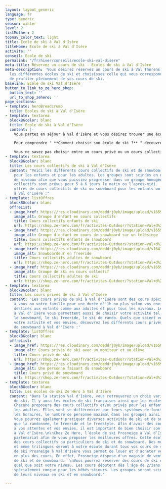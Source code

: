 ```yaml
---
layout: layout_generic
language: fr
type: generic
season: winter
level: 2
listMother: 2
topnav_color_text: light
title: Ecole de ski à Val d'Isère
titleHome: Ecole de ski à Val d'Isère
activite: ''
conseil: Ecole de ski
permalink: "/fr/hiver/conseils/ecole-ski-val-disere"
meta-title: Réservez un cours de ski - Ecoles de ski à Val d'Isère
meta-description: 'Vous désirez réservez un cours de ski à Val Thorens ? Découvrez
  les différentes écoles de ski et choisissez celle qui vous correspond le mieux afin
  de profiter pleinement de vos cours de ski. '
baseline: Ecole de ski Val d'Isère
button_to_link_to_ze_hero_shop:
  button_text: ''
  url_to_shop_zehero: ''
page_sections:
- template: heroBreadcrumb
  title: Ecoles de ski à Val d'Isère
- template: textarea
  blockBGcolor: blanc
  title: Ecole de ski à Val d'Isère
  content: |-
    Vous partez en séjour à Val d'Isère et vous désirez trouver une école de ski à Val D'Isère? Chaque école de ski vous permettra de prendre des cours de ski ou de snowboard que vous soyez débutant, confirmé ou même expert.  Débutez, progressez dans l'activité de votre choix parmi les cours collectifs ou les cours privés. Vous trouverez alors des écoles de ski au sein de Val d'Isère, en haute tarentaise, qui vous permettront de prendre des cours pour les enfants, pour les adolescents et pour les adultes.

    Pour comprendre " **Comment choisir son école de ski ?** " découvrez toutes les informations et nos conseils dans en [**cliquant ici**](/fr/hiver/conseils/choisir-ecole-de-ski) !

    Vous ne savez pas choisir entre un cours privé ou un cours collectif ? Nous vous expliquons toutes les différentes de ces cours dans notre [**page conseil**](/fr/hiver/conseils/cours-prive-cours-collectif).
- template: textarea
  blockBGcolor: blanc
  title: Les cours collectifs de ski à Val d'Isère
  content: "Voici les différents cours collectifs de ski et de snowboard à Val d'Isère
    pour les enfants et pour les adultes. Les groupes sont scindés en différents groupes
    de niveaux afin que vous puissiez progresser dans un groupe homogène.. Les cours
    collectifs sont prévus pour 5 à 6 jours le matin ou l’après-midi.  \nVoici les
    offres de cours collectifs de ski ou snowboard pour les enfants ou les adultes
    à Val d'Isère :"
- template: listOffres
  blockBGcolor: blanc
  offreList:
  - image_href: https://res.cloudinary.com/deddrj0yb/image/upload/v1659357508/website/winter/278572408_23885291927782287_5643436219991857318_n.jpg
    image_alt: Groupe d'enfant en cours collectifs
    title: Cours collectifs enfants de ski
    url: https://shop.ze-hero.com/fr/activites-Outdoor/?station=Val+d%27Is%C3%A8re&calessonstype=Cours+collectif&catypegenderlistsummer=Enfant&calessonsactivitytype=Ski&start-date=
  - image_href: https://res.cloudinary.com/deddrj0yb/image/upload/v1659357497/website/winter/272172059_9628804910524227_4698524840339624229_n.jpg
    image_alt: Groupe d'enfant en cours de snowboard sur un télésiege
    title: Cours collectifs enfants de snowboard
    url: https://shop.ze-hero.com/fr/activites-Outdoor/?station=Val+d%27Is%C3%A8re&calessonstype=Cours+collectif&catypegenderlistsummer=Enfant&calessonsactivitytype=Snowboard&start-date=
  - image_href: https://res.cloudinary.com/deddrj0yb/image/upload/v1641896232/website/winter/henry-perks-T-1t1Q1rBn4-unsplash_ivee5n.jpg
    image_alt: Snowboardeur en freeride
    title: Cours collectifs adultes de snowboard
    url: https://shop.ze-hero.com/fr/activites-Outdoor/?station=Val+d%27Is%C3%A8re&calessonstype=Cours+collectif&catypegenderlistsummer=Adulte&calessonsactivitytype=Snowboard&start-date=
  - image_href: https://res.cloudinary.com/deddrj0yb/image/upload/v1659357674/website/winter/248245560_9115998445138212_3763588150271873040_n.jpg
    image_alt: Groupe de ski en cours collectif
    title: Cours collectifs adultes de ski
    url: https://shop.ze-hero.com/fr/activites-Outdoor/?station=Val+d%27Is%C3%A8re&calessonstype=Cours+collectif&catypegenderlistsummer=Adulte&calessonsactivitytype=Ski&start-date=
- template: textarea
  blockBGcolor: blanc
  title: Les cours privés de ski à Val d'Isère
  content: 'Les cours privés de ski à Val d''Isère sont des cours spécialement dédiées
    à vous ou votre famille pour une durée d''1h ou plus selon vos envies. Ils sont
    destinés aux enfants comme aux adultes et pour tous les niveaux. Les cours privés
    à Val d''Isère vous permettent aussi de choisir votre activité tel que le ski,
    le snowboard, le ski freeride, le ski de rando. Quels que soient votre niveau,
    votre activité et vos envies, découvrez les différents cours privés de ski et
    de snowboard à Val d''Isère :'
- template: listOffres
  blockBGcolor: blanc
  offreList:
  - image_href: https://res.cloudinary.com/deddrj0yb/image/upload/v1658996210/website/winter/278543636_10062359407168773_4445107599426939386_n.jpg
    image_alt: Cours privés de ski avec un moniteur et un élève
    title: Cours privé de ski
    url: https://shop.ze-hero.com/fr/activites-Outdoor/?station=Val+d%27Is%C3%A8re&calessonstype=Cours+priv%C3%A9&catypegenderlistsummer=all&calessonsactivitytype=Ski&start-date=
  - image_href: https://res.cloudinary.com/deddrj0yb/image/upload/v1659426621/website/winter/patrick-hodskins-UOc5AwGiTlA-unsplash.jpg
    image_alt: Une personne faisant du snowboard
    title: Cours privé de snowboard
    url: https://shop.ze-hero.com/fr/activites-Outdoor/?station=Val+d%27Is%C3%A8re&calessonstype=Cours+priv%C3%A9&catypegenderlistsummer=all&calessonsactivitytype=Snowboard&start-date=
- template: textarea
  blockBGcolor: blanc
  title: Les écoles de ski Ze Hero à Val d'Isère
  content: "Dans la station Val d'Isère, vous retrouverez un choix varié d'écoles
    de ski. Il y aura les écoles de ski françaises ainsi que les écoles de ski indépendantes.
    Chacune proposera des cours collectifs et/ou privés pour les enfants comme pour
    les adultes. Elles vont se différencier par leurs systèmes de fonctionnement,
    les horaires, le nombre de personne maximal dans les groupes ainsi que leurs prix.
    Vous pourrez également pratiquer diverses activités de ski et de snowboard tel
    que la randonnée, le freeride et le freestyle. Afin d'avoir des cours de ski approprié
    à vos attentes et vos envies, il est important de bien choisir son école de ski
    à Val d'Isère.\n\nChez Ze Hero, l’école de ski Prosneige à Val d’Isère est en
    partenariat afin de vous proposer les meilleures offres. Cette école vous proposera
    des cours collectifs ou particuliers de ski et de snowboard. Des moniteurs bilingues
    et même trilingues seront à votre écoute durant tous vos cours de ski. L'école
    de ski Prosneige à Val d'Isère vous permet de louer et d'acheter votre matériel
    en plus des cours. En effet, Prosneige dispose d'un magasin de vente et de location
    de ski et de snowboard.  \nVous pourrez réserver des cours de ski ou de snowboard
    quel que soit votre niveau. Les cours débutent dès l'âge de 2/3ans avec une pédagogie
    spécialement conçue pour les bébés skieurs. Les groupes seront scindés en fonction
    de leurs niveaux en ski et en snowboard."

---
```

